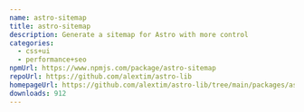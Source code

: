 ```yaml
---
name: astro-sitemap
title: astro-sitemap
description: Generate a sitemap for Astro with more control
categories:
  - css+ui
  - performance+seo
npmUrl: https://www.npmjs.com/package/astro-sitemap
repoUrl: https://github.com/alextim/astro-lib
homepageUrl: https://github.com/alextim/astro-lib/tree/main/packages/astro-sitemap#readme
downloads: 912
---
```

